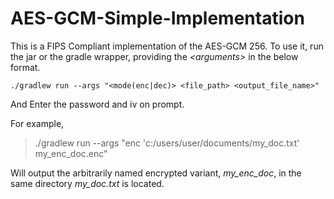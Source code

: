 # AES-GCM-Simple-Implementation

This is a FIPS Compliant implementation of the AES-GCM 256. To use it, run the jar or the gradle wrapper, providing the *\<arguments\>* in the below format. 

    ./gradlew run --args "<mode(enc|dec)> <file_path> <output_file_name>"

And Enter the password and iv on prompt.

For example, 

> ./gradlew run --args "enc 'c:/users/user/documents/my_doc.txt'
> my_enc_doc.enc"

Will output the arbitrarily named encrypted variant, *my_enc_doc*, in the same directory *my_doc.txt* is located.

